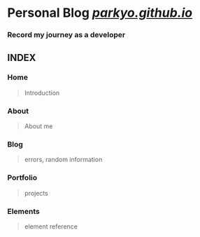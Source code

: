 # Personal Blog <a href = "https://parkyo.github.io/"><i>parkyo.github.io</i></a>
<h3>Record my journey as a developer</h3>

## INDEX
### Home
> Introduction
### About
> About me
### Blog 
> errors, random information
### Portfolio
> projects
### Elements
> element reference
